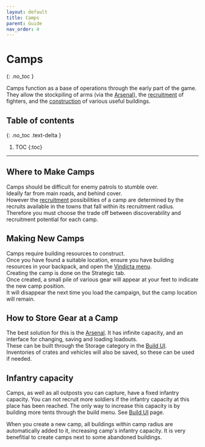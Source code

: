 ```yaml
---
layout: default
title: Camps
parent: Guide
nav_order: 4
---
```


# Camps
{: .no_toc }

Camps function as a base of operations through the early part of the game.  
They allow the stockpiling of arms (via the [Arsenal](arsenal)), the [recruitment](recruitment) of fighters, 
and the [construction](building) of various useful buildings.

## Table of contents
{: .no_toc .text-delta }

1. TOC
{:toc}

---

## Where to Make Camps

Camps should be difficult for enemy patrols to stumble over.  
Ideally far from main roads, and behind cover.  
However the [recruitment](recruitment) possibilities of a camp are determined by the recruits available in the towns that fall within its 
recruitment radius.  
Therefore you must choose the trade off between discoverability and recruitment potential for each camp.  

## Making New Camps

Camps require building resources to construct.  
Once you have found a suitable location, ensure you have building resources in your backpack, and open the [Vindicta menu](../quick-start).  
Creating the camp is done on the Strategic tab.  
Once created, a small pile of various gear will appear at your feet to indicate the new camp position.  
It will disappear the next time you load the campaign, but the camp location will remain.  

## How to Store Gear at a Camp

The best solution for this is the [Arsenal](arsenal). It has infinite capacity, and an interface for changing, saving and loading loadouts.  
These can be built through the Storage category in the [Build UI](building).  
Inventories of crates and vehicles will also be saved, so these can be used if needed.  

## Infantry capacity

Camps, as well as all outposts you can capture, have a fixed infantry capacity. You can not recruit more soldiers if the infantry capacity at this place has been reached. The only way to increase this capacity is by building more tents through the build menu. See [Build UI](building) page.

When you create a new camp, all buildings within camp radius are automatically added to it, increasing camp's infantry capacity. It is very benefitial to create camps next to some abandoned buildings.
